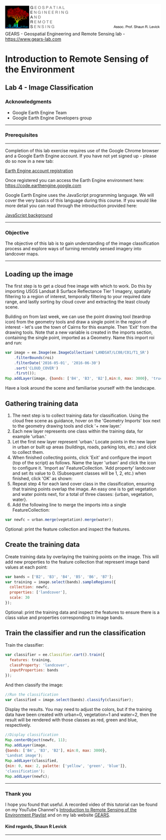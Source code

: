 ![Shaun Levick](Logo3.png)
GEARS - Geospatial Engineering and Remote Sensing lab - https://www.gears-lab.com

# Introduction to Remote Sensing of the Environment
Lab 4 - Image Classification
--------------

### Acknowledgments
- Google Earth Engine Team
- Google Earth Engine Developers group

------

### Prerequisites
-------------

Completion of this lab exercise requires use of the Google Chrome browser and a Google Earth Engine account. If you have not yet signed up - please do so now in a new tab:

[Earth Engine account registration](https://signup.earthengine.google.com/)

Once registered you can access the Earth Engine environment here:
https://code.earthengine.google.com

Google Earth Engine uses the JavaScript programming language. We will cover the very basics of this language during this course. If you would like more detail you can read through the introduction provided here:

[JavaScript background](https://developers.google.com/earth-engine/tutorial\_js\_01)

------------------------------------------------------------------------

### Objective


The objective of this lab is to gain understanding of the image classification process and explore ways of turning remotely sensed imagery into landcover maps.

----------

## Loading up the image

The first step is to get a cloud free image with which to work.  Do this by importing USGS Landsat 8 Surface Reflectance Tier 1 imagery, spatially filtering to a region of interest, temporally filtering to your required date range, and lastly sorting by cloud cover and extracting the least cloudy scene.

Building on from last week, we can use the point drawing tool (teardrop icon) from the geometry tools and draw a single point in the region of interest - let's use the town of Cairns for this example.  Then 'Exit' from the drawing tools.  Note that a new variable is created in the imports section, containing the single point, imported as a Geometry.  Name this import roi and run:

```JavaScript
var image = ee.Image(ee.ImageCollection('LANDSAT/LC08/C01/T1_SR')
    .filterBounds(roi)
    .filterDate('2016-05-01', '2016-06-30')
    .sort('CLOUD_COVER')
    .first());
Map.addLayer(image, {bands: ['B4', 'B3', 'B2'],min:0, max: 3000}, 'truce colour image');
```
Have a look around the scene and familiarise yourself with the landscape.

## Gathering training data
1. The next step is to collect training data for classification.  Using the cloud free scene as guidance, hover on the 'Geometry Imports' box next to the geometry drawing tools and click '+ new layer.'
2. Each new layer represents one class within the training data, for example 'urban.'
3. Let the first new layer represent 'urban.'  Locate points in the new layer in urban or built up areas (buildings, roads, parking lots, etc.) and click to collect them.
4. When finished collecting points, click 'Exit' and configure the import (top of the script) as follows.  Name the layer 'urban' and click the  icon to configure it.  'Import as' FeatureCollection.  'Add property' landcover and set its value to 0.  (Subsequent classes will be 1, 2, etc.)  when finished, click 'OK' as shown:
5. Repeat step 4 for each land cover class in the classification, ensuring that training points overlap the image.   An easy one is to get vegetation and water points next, for a total of three classes: {urban, vegetation, water}.
6. Add the following line to merge the imports into a single FeatureCollection:

```javascript
var newfc = urban.merge(vegetation).merge(water);
```

Optional: print the feature collection and inspect the features.


## Create the training data

Create training data by overlaying the training points on the image.  This will add new properties to the feature collection that represent image band values at each point:
```javascript
var bands = ['B2', 'B3', 'B4', 'B5', 'B6', 'B7'];
var training = image.select(bands).sampleRegions({
  collection: newfc,
  properties: ['landcover'],
  scale: 30
});
```

Optional: print the training data and inspect the features to ensure there is a class value and properties corresponding to image bands.

## Train the classifier and run the classification

Train the classifier:

```javascript
var classifier = ee.Classifier.cart().train({
  features: training,
  classProperty: 'landcover',
  inputProperties: bands
});
```

And then classify the image:
```javascript
//Run the classification
var classified = image.select(bands).classify(classifier);
```

Display the results.  You may need to adjust  the colors, but if the training data have been created with urban=0, vegetation=1 and water=2, then the result will be rendered with those classes as red, green and blue, respectively.

```javascript
//Display classification
Map.centerObject(newfc, 11);
Map.addLayer(image,
{bands: ['B4', 'B3', 'B2'], min:0, max: 3000},
'Landsat image');
Map.addLayer(classified,
{min: 0, max: 2, palette: ['yellow', 'green', 'blue']},
'classification');
Map.addLayer(newfc);
```

-------
### Thank you

I hope you found that useful. A recorded video of this tutorial can be found on my YouTube Channel's [Introduction to Remote Sensing of the Environment Playlist](https://www.youtube.com/playlist?list=PLf6lu3bePWHDi3-lrSqiyInMGQXM34TSV) and on my lab website [GEARS](https://www.gears-lab.com).

#### Kind regards, Shaun R Levick
------
